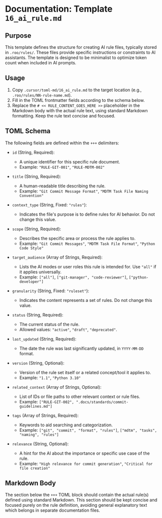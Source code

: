 # Documentation: Template `16_ai_rule.md`

## Purpose

This template defines the structure for creating AI rule files, typically stored in `.roo/rules/`. These files provide specific instructions or constraints to AI assistants. The template is designed to be minimalist to optimize token count when included in AI prompts.

## Usage

1.  Copy `.cursor/toml-md/16_ai_rule.md` to the target location (e.g., `.roo/rules/NN-rule-name.md`).
2.  Fill in the TOML frontmatter fields according to the schema below.
3.  Replace the `# << RULE_CONTENT_GOES_HERE >>` placeholder in the Markdown body with the actual rule text, using standard Markdown formatting. Keep the rule text concise and focused.

## TOML Schema

The following fields are defined within the `+++` delimiters:

*   `id` (String, Required):
    *   A unique identifier for this specific rule document.
    *   Example: `"RULE-GIT-001"`, `"RULE-MDTM-002"`

*   `title` (String, Required):
    *   A human-readable title describing the rule.
    *   Example: `"Git Commit Message Format"`, `"MDTM Task File Naming Convention"`

*   `context_type` (String, Fixed: `"rules"`):
    *   Indicates the file's purpose is to define rules for AI behavior. Do not change this value.

*   `scope` (String, Required):
    *   Describes the specific area or process the rule applies to.
    *   Example: `"Git Commit Messages"`, `"MDTM Task File Format"`, `"Python Code Style"`

*   `target_audience` (Array of Strings, Required):
    *   Lists the AI modes or user roles this rule is intended for. Use `"all"` if it applies universally.
    *   Example: `["all"]`, `["git-manager", "code-reviewer"]`, `["python-developer"]`

*   `granularity` (String, Fixed: `"ruleset"`):
    *   Indicates the content represents a set of rules. Do not change this value.

*   `status` (String, Required):
    *   The current status of the rule.
    *   Allowed values: `"active"`, `"draft"`, `"deprecated"`.

*   `last_updated` (String, Required):
    *   The date the rule was last significantly updated, in `YYYY-MM-DD` format.

*   `version` (String, Optional):
    *   Version of the rule set itself or a related concept/tool it applies to.
    *   Example: `"1.1"`, `"Python 3.10"`

*   `related_context` (Array of Strings, Optional):
    *   List of IDs or file paths to other relevant context or rule files.
    *   Example: `["RULE-GIT-002", ".docs/standards/commit-guidelines.md"]`

*   `tags` (Array of Strings, Required):
    *   Keywords to aid searching and categorization.
    *   Example: `["git", "commit", "format", "rules"]`, `["mdtm", "tasks", "naming", "rules"]`

*   `relevance` (String, Optional):
    *   A hint for the AI about the importance or specific use case of the rule.
    *   Example: `"High relevance for commit generation"`, `"Critical for file creation"`

## Markdown Body

The section below the `+++` TOML block should contain the actual rule(s) defined using standard Markdown. This section should be kept concise and focused purely on the rule definition, avoiding general explanatory text which belongs in separate documentation files.